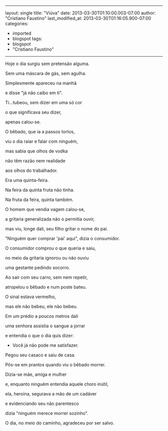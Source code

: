 
---
layout: single
title: "Viúva"
date: 2013-03-30T01:10:00.003-07:00
author: "Cristiano Faustino"
last_modified_at: 2013-03-30T01:16:05.900-07:00
categories:
  - imported
  - blogspot
tags:
  - blogspot
  - "Cristiano Faustino"
---

Hoje o dia surgiu sem pretensão alguma.


Sem uma máscara de gás, sem agulha.


Simplesmente apareceu na manhã


e disse "já não caibo em ti".


Ti...tubeou, sem dizer em uma só cor


o que significava seu dizer,


apenas calou-se.






O bêbado, que ia a passos tortos,


viu o dia raiar e falar com ninguém,


mas sabia que olhos de vodka


não têm razão nem realidade


aos olhos do trabalhador.


Era uma quinta-feira.






Na feira da quinta fruta não tinha.


Na fruta da feira, quinta também.


O homem que vendia vagem calou-se,


a gritaria generalizada não o permitia ouvir,


mas viu, longe dali, seu filho gritar o nome do pai.


"Ninguém quer comprar 'pai' aqui", dizia o consumidor.






O consumidor comprou o que queria e saiu,


no meio da gritaria ignorou ou não ouviu


uma gestante pedindo socorro.


Ao sair com seu carro, sem nem repetir,


atropelou o bêbado e num poste bateu.


O sinal estava vermelho,


mas ele não bebeu, ele não bebeu.






Em um prédio a poucos metros dali


uma senhora assistia o sangue a jorrar


e entendia o que o dia quis dizer:


- Você já não pode me satisfazer.


Pegou seu casaco e saiu de casa.






Pôs-se em prantos quando viu o bêbado morrer.


Dizia-se mãe, amiga e mulher


e, enquanto ninguém entendia aquele choro inútil,


ela, heroína, segurava a mão de um cadáver


e evidenciando seu não parentesco


dizia "ninguém merece morrer sozinho".


O dia, no meio do caminho, agradeceu por ser salvo.

